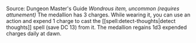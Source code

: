 Source: Dungeon Master's Guide
*Wondrous item, uncommon (requires attunement)*
The medallion has 3 charges. While wearing it, you can use an action and expend 1 charge to cast the [[spell:detect-thoughts|detect thoughts]] spell (save DC 13) from it. The medallion regains 1d3 expended charges daily at dawn.